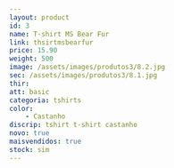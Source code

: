 ```yaml
---
layout: product
id: 3
name: T-shirt MS Bear Fur
link: thsirtmsbearfur
price: 15.90
weight: 500
image: /assets/images/produtos3/8.2.jpg
sec: /assets/images/produtos3/8.1.jpg
thir:
att: basic
categoria: tshirts
color:
    - Castanho
discrip: tshirt t-shirt castanho
novo: true
maisvendidos: true
stock: sim
---
```

